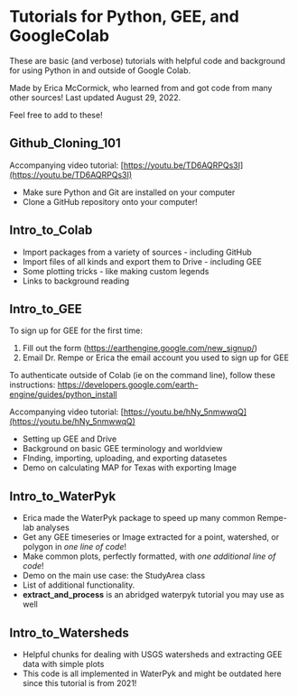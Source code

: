 # Tutorials for Python, GEE, and GoogleColab

These are basic (and verbose) tutorials with helpful code and background for using Python in and outside of Google Colab.

Made by Erica McCormick, who learned from and got code from many other sources! Last updated August 29, 2022.

Feel free to add to these!



## Github_Cloning_101

Accompanying video tutorial: [https://youtu.be/TD6AQRPQs3I](https://youtu.be/TD6AQRPQs3I)

* Make sure Python and Git are installed on your computer
* Clone a GitHub repository onto your computer!

## Intro_to_Colab

* Import packages from a variety of sources - including GitHub
* Import files of all kinds and export them to Drive - including GEE
* Some plotting tricks - like making custom legends
* Links to background reading

## Intro_to_GEE

To sign up for GEE for the first time:
1. Fill out the form (https://earthengine.google.com/new_signup/)
2. Email Dr. Rempe or Erica the email account you used to sign up for GEE

To authenticate outside of Colab (ie on the command line), follow these instructions:
https://developers.google.com/earth-engine/guides/python_install

Accompanying video tutorial: [https://youtu.be/hNy_5nmwwqQ](https://youtu.be/hNy_5nmwwqQ)

* Setting up GEE and Drive
* Background on basic GEE terminology and worldview
* FInding, importing, uploading, and exporting datasetes
* Demo on calculating MAP for Texas with exporting Image

## Intro_to_WaterPyk

* Erica made the WaterPyk package to speed up many common Rempe-lab analyses
* Get any GEE timeseries or Image extracted for a point, watershed, or polygon in *one line of code*!
* Make common plots, perfectly formatted, with *one additional line of code*!
* Demo on the main use case: the StudyArea class
* List of additional functionality.
* **extract_and_process** is an abridged waterpyk tutorial you may use as well

## Intro_to_Watersheds

* Helpful chunks for dealing with USGS watersheds and extracting GEE data with simple plots
* This code is all implemented in WaterPyk and might be outdated here since this tutorial is from 2021!


